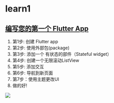 # learn1

## [编写您的第一个 Flutter App](https://flutterchina.club/get-started/codelab/) 

1. 第1步: 创建 Flutter app
1. 第2步: 使用外部包(package)
1. 第3步: 添加一个 有状态的部件（Stateful widget）
1. 第4步: 创建一个无限滚动ListView
1. 第5步: 添加交互
1. 第6步: 导航到新页面
1. 第7步：使用主题更改UI
1. 做的好!

![](https://flutterchina.club/get-started/codelab/images/startup-namer-app.gif)